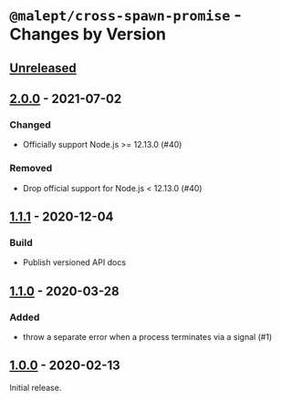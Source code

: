 # `@malept/cross-spawn-promise` - Changes by Version

## [Unreleased]

[unreleased]: https://github.com/malept/cross-spawn-promise/compare/v2.0.0...main

## [2.0.0] - 2021-07-02

[2.0.0]: https://github.com/malept/cross-spawn-promise/compare/v1.1.1...v2.0.0

### Changed

- Officially support Node.js >= 12.13.0 (#40)

### Removed

- Drop official support for Node.js &lt; 12.13.0 (#40)

## [1.1.1] - 2020-12-04

[1.1.1]: https://github.com/malept/cross-spawn-promise/compare/v1.1.0...v1.1.1

### Build

- Publish versioned API docs

## [1.1.0] - 2020-03-28

[1.1.0]: https://github.com/malept/cross-spawn-promise/compare/v1.0.0...v1.1.0

### Added

- throw a separate error when a process terminates via a signal (#1)

## [1.0.0] - 2020-02-13

[1.0.0]: https://github.com/malept/cross-spawn-promise/releases/tag/v1.0.0

Initial release.
